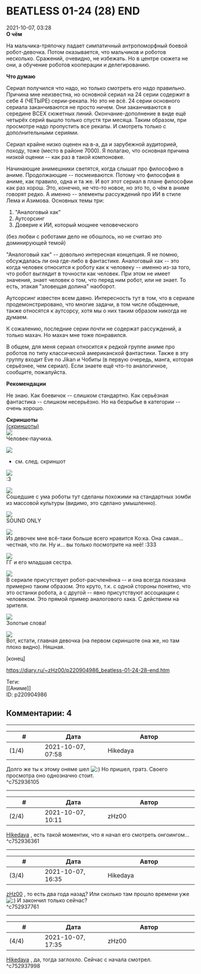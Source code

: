BEATLESS 01-24 (28) END
=======================

  
2021-10-07, 03:28  
  **О чём**    
   
 На мальчика-тряпочку падает симпатичный антропоморфный боевой робот-девочка. Потом оказывается, что мальчиков и роботов несколько. Сражений, очевидно, не избежать. Но в центре сюжета не они, а обучение роботов кооперации и делегированию.   
   
  **Что думаю**    
   
 Сериал получился что надо, но только смотреть его надо правильно. Причина мне неизвестна, но основной сериал на 24 серии содержит в себе 4 (ЧЕТЫРЕ) серии-рекапа. Но это не всё. 24 серии основного сериала заканчиваются не просто ничем. Они заканчиваются в середине ВСЕХ сюжетных линий. Окончание-дополнение в виде ещё четырёх серий вышло только спустя три месяца. Таким образом, при просмотре надо пропустить все рекапы. И смотреть только с дополнительными сериями.   
   
 Сериал крайне низко оценен на в-а, да и зарубежной аудиторией, походу, тоже (место в районе 7000). Я полагаю, что основная причина низкой оценки -- как раз в такой компоновке.   
   
 Начинающие анимешники светятся, когда слышат про философию в аниме. Продолжающие -- посмеиваются. Потому что философия в аниме, как правило, одна и та же. И вот этот сериал в плане философии как раз хорош. Это, конечно, не что-то новое, но это то, о чём в аниме говорят редко. А именно -- элементы рассуждений про ИИ в стиле Лема и Азимова. Основных темы три:   
 1. "Аналоговый хак"   
 2. Аутсорсинг   
 3. Доверие к ИИ, который мощнее человеческого   
   
 (без любви с роботами дело не обошлось, но не считаю это доминирующей темой)   
   
 "Аналоговый хак" -- довольно интересная концепция. Я не помню, обсуждалась ли она где-либо в фантастике. Аналоговый хак -- это когда человек относится к роботу как к человеку -- именно из-за того, что робот выглядит в точности как человек. При этом не имеет значения, знает человек о том, что перед ним робот, или не знает. То есть, этакая "зловещая долина" наоборот.   
   
 Аутсорсинг известен всем давно. Интересность тут в том, что в сериале продемонстрировано, что многие задачи, в том числе обыденные, также относятся к аутсорсу, хотя мы о них таким образом никогда не думаем.   
   
 К сожалению, последние серии почти не содержат рассуждений, а только махач. Но махач мне тоже понравился.   
   
 В общем, для меня сериал относится к редкой группе аниме про роботов по типу классической американской фантастики. Также в эту группу входит Eve no Jikan и Чобиты (в первую очередь, манга, которая серьёзнее, чем сериал). Если знаете ещё что-то аналогичное, сообщите, пожалуйста.   
   
  **Рекомендации**    
   
 Не знаю. Как боевичок -- слишком стандартно. Как серьёзная фантастика -- слишком несерьёзно. Но на безрыбье в категории -- очень хорошо.   
   
   
  **Скриншоты**    
  [(скриншоты)](https://zHz00.diary.ru/p220904986.htm?index=1#linkmore220904986m1)       
  [![](https://c.radikal.ru/c15/2110/88/52c3c7718373t.jpg)](https://c.radikal.ru/c15/2110/88/52c3c7718373.png)    
 Человек-паучиха.   
   
  [![](https://b.radikal.ru/b21/2110/24/e581c1fda951t.jpg)](https://b.radikal.ru/b21/2110/24/e581c1fda951.png)    
 + см. след. скриншот   
   
  [![](https://d.radikal.ru/d24/2110/9e/f887475101b3t.jpg)](https://d.radikal.ru/d24/2110/9e/f887475101b3.png)    
 :3   
   
  [![](https://d.radikal.ru/d27/2110/49/fc1f67a1bd23t.jpg)](https://d.radikal.ru/d27/2110/49/fc1f67a1bd23.jpg)    
 Сошедшие с ума роботы тут сделаны похожими на стандартных зомби из массовой культуры (видимо, это сделано умышленно).   
   
  [![](https://b.radikal.ru/b36/2110/79/644a3e8f6b07t.jpg)](https://b.radikal.ru/b36/2110/79/644a3e8f6b07.jpg)    
 SOUND ONLY   
   
  [![](https://a.radikal.ru/a29/2110/11/9051de92b5bat.jpg)](https://a.radikal.ru/a29/2110/11/9051de92b5ba.jpg)    
 Из девочек мне всё-таки больше всего нравится Ко:ка. Она самая... честная, что ли. Ну и... вы только посмотрите на неё! :333   
   
  [![](https://b.radikal.ru/b23/2110/ff/46c6a886707bt.jpg)](https://b.radikal.ru/b23/2110/ff/46c6a886707b.jpg)    
 ГГ и его младшая сестра.   
   
  [![](https://a.radikal.ru/a00/2110/7d/c6af2676d4bbt.jpg)](https://a.radikal.ru/a00/2110/7d/c6af2676d4bb.png)    
 В сериале присутствует робот-расчленёнка -- и она всегда показана примерно таким образом. Это круто, т.к. с одной стороны понятно, что это останки робота, а с другой -- явно присутствуют ассоциации с человеком. Это прямой пример аналогового хака. С действием на зрителя.   
   
  [![](https://c.radikal.ru/c41/2110/ee/38b0ca332b9ft.jpg)](https://c.radikal.ru/c41/2110/ee/38b0ca332b9f.png)    
 Золотые слова!   
   
  [![](https://d.radikal.ru/d15/2110/a9/51af4aa2e5c8t.jpg)](https://d.radikal.ru/d15/2110/a9/51af4aa2e5c8.png)    
 Вот, кстати, главная девочка (на первом скриншоте она же, но там плохо видно). Няшная.   
      
 [конец]   
  
<https://diary.ru/~zHz00/p220904986_beatless-01-24-28-end.htm>  
  
Теги:  
[[Аниме]]  
ID: p220904986  


Комментарии: 4
--------------

  


---



|         #         |              Дата              |                     Автор                     |           ID           |
| --- | --- | --- | --- |
| (1/4) | 2021-10-07, 07:58 | Hikedaya | c752936105 |

  
 Долго же ты к этому оняме шел ![:)](/picture/3.gif) Но пришел, гратз. Своего просмотра оно однозначно стоит.   
 ^c752936105

---



|         #         |              Дата              |                     Автор                     |           ID           |
| --- | --- | --- | --- |
| (2/4) | 2021-10-07, 10:11 | zHz00 | c752936361 |

  
  [Hikedaya](https://hikedaya.diary.ru "Записная книжка")  , есть такой моментик, что я начал его смотреть онгоингом...   
 ^c752936361

---



|         #         |              Дата              |                     Автор                     |           ID           |
| --- | --- | --- | --- |
| (3/4) | 2021-10-07, 16:35 | Hikedaya | c752937761 |

  
  [zHz00](https://zHz00.diary.ru "Untitled")  , то есть два года назад? Или сколько там прошло времени уже ![:)](/picture/3.gif) И закончил только сейчас?   
 ^c752937761

---



|         #         |              Дата              |                     Автор                     |           ID           |
| --- | --- | --- | --- |
| (4/4) | 2021-10-07, 17:35 | zHz00 | c752937998 |

  
  [Hikedaya](https://hikedaya.diary.ru "Записная книжка")  , да, тогда заглохло. Сейчас с начала смотрел.   
 ^c752937998